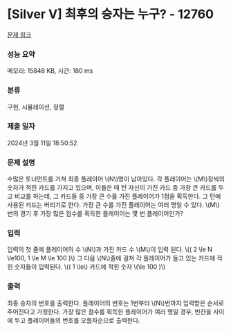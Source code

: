 # [Silver V] 최후의 승자는 누구? - 12760 

[문제 링크](https://www.acmicpc.net/problem/12760) 

### 성능 요약

메모리: 15848 KB, 시간: 180 ms

### 분류

구현, 시뮬레이션, 정렬

### 제출 일자

2024년 3월 11일 18:50:52

### 문제 설명

<p>수많은 토너먼트를 거쳐 최종 플레이어 \(N\)명이 남아있다. 각 플레이어는 \(M\)장씩의 숫자가 적힌 카드를 가지고 있으며, 이들은 매 턴 자신이 가진 카드 중 가장 큰 카드를 두고 비교를 하는데, 그 카드들 중 가장 큰 수를 가진 플레이어가 1점을 획득한다. 그 턴에 사용된 카드는 버리기로 한다. 가장 큰 수를 가진 플레이어는 여러 명일 수 있다. \(M\)번의 경기 후 가장 많은 점수를 획득한 플레이어는 몇 번 플레이어인가?</p>

### 입력 

 <p>입력의 첫 줄에 플레이어의 수 \(N\)과 가진 카드 수 \(M\)이 입력 된다. \(( 2 \le N \le100, 1 \le M \le 100 )\) 그 다음 \(N\)줄에 걸쳐 각 플레이어가 들고 있는 카드에 적힌 숫자들이 입력된다. \(( 1 \le\) 카드에 적힌 숫자 \(\le 100 )\)</p>

### 출력 

 <p>최종 승자의 번호를 출력한다. 플레이어의 번호는 1번부터 \(N\)번까지 입력받은 순서로 주어진다고 가정한다. 가장 많은 점수를 획득한 플레이어가 여러 명일 경우, 빈칸을 사이에 두고 플레이어들의 번호를 오름차순으로 출력한다.</p>

